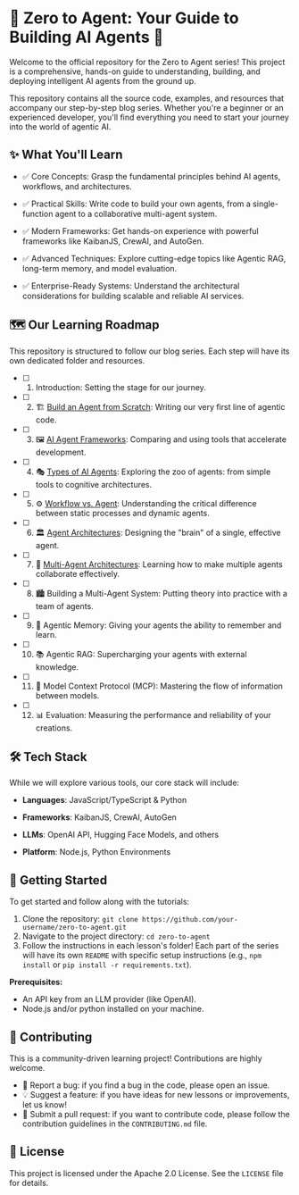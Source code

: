 # 🚀 Zero to Agent: Your Guide to Building AI Agents 🤖
Welcome to the official repository for the Zero to Agent series! This project is a comprehensive, hands-on guide to understanding, building, and deploying intelligent AI agents from the ground up.

This repository contains all the source code, examples, and resources that accompany our step-by-step blog series. Whether you're a beginner or an experienced developer, you'll find everything you need to start your journey into the world of agentic AI.

## ✨ What You'll Learn
- ✅ Core Concepts: Grasp the fundamental principles behind AI agents, workflows, and architectures.

- ✅ Practical Skills: Write code to build your own agents, from a single-function agent to a collaborative multi-agent system.

- ✅ Modern Frameworks: Get hands-on experience with powerful frameworks like KaibanJS, CrewAI, and AutoGen.

- ✅ Advanced Techniques: Explore cutting-edge topics like Agentic RAG, long-term memory, and model evaluation.

- ✅ Enterprise-Ready Systems: Understand the architectural considerations for building scalable and reliable AI services.

## 🗺️ Our Learning Roadmap
This repository is structured to follow our blog series. Each step will have its own dedicated folder and resources.

- [ ] 1. Introduction: Setting the stage for our journey.

- [ ] 2. 🏗️ [Build an Agent from Scratch](./02-first-agent/02-first-agent.md): Writing our very first line of agentic code.

- [ ] 3. 🖼️ [AI Agent Frameworks](./03-frameworks/03-frameworks.md): Comparing and using tools that accelerate development.

- [ ] 4. 🎭 [Types of AI Agents](./04-agent-types/04-agent-types.md): Exploring the zoo of agents: from simple tools to cognitive architectures.

- [ ] 5. ⚙️ [Workflow vs. Agent](./05-workflow-vs-agent/05-workflow-vs-agent.md): Understanding the critical difference between static processes and dynamic agents.

- [ ] 6. 🏛️ [Agent Architectures](./06-architectures/06-architectures.md): Designing the "brain" of a single, effective agent.

- [ ] 7. 🤝 [Multi-Agent Architectures](./07-multiagent-architectures/07-multiagent-architectures.md): Learning how to make multiple agents collaborate effectively.

- [ ] 8. 🏙️ Building a Multi-Agent System: Putting theory into practice with a team of agents.

- [ ] 9. 🧠 Agentic Memory: Giving your agents the ability to remember and learn.

- [ ] 10. 📚 Agentic RAG: Supercharging your agents with external knowledge.

- [ ] 11. 📜 Model Context Protocol (MCP): Mastering the flow of information between models.

- [ ] 12. 📊 Evaluation: Measuring the performance and reliability of your creations.

## 🛠️ Tech Stack
While we will explore various tools, our core stack will include:

- **Languages**: JavaScript/TypeScript & Python

- **Frameworks**: KaibanJS, CrewAI, AutoGen

- **LLMs**: OpenAI API, Hugging Face Models, and others

- **Platform**: Node.js, Python Environments

## 🚀 Getting Started
To get started and follow along with the tutorials:
1. Clone the repository:
`git clone https://github.com/your-username/zero-to-agent.git`
2. Navigate to the project directory:
`cd zero-to-agent`
3. Follow the instructions in each lesson's folder! Each part of the series will have its own `README` with specific setup instructions (e.g., `npm install` or `pip install -r requirements.txt`).

**Prerequisites:**
- An API key from an LLM provider (like OpenAI).
- Node.js and/or python installed on your machine.

## 🤝 Contributing
This is a community-driven learning project! Contributions are highly welcome.
- 🐞 Report a bug: if you find a bug in the code, please open an issue.
- 💡 Suggest a feature: if you have ideas for new lessons or improvements, let us know!
- 📝 Submit a pull request: if you want to contribute code, please follow the contribution guidelines in the `CONTRIBUTING.md` file.

## 📜 License
This project is licensed under the Apache 2.0 License. See the `LICENSE` file for details.

